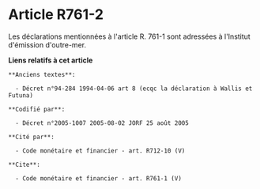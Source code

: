 # Article R761-2

Les déclarations mentionnées à l'article R. 761-1 sont adressées à l'Institut d'émission d'outre-mer.

**Liens relatifs à cet article**

	**Anciens textes**:

	  - Décret n°94-284 1994-04-06 art 8 (ecqc la déclaration à Wallis et Futuna)

	**Codifié par**:

	  - Décret n°2005-1007 2005-08-02 JORF 25 août 2005

	**Cité par**:

	  - Code monétaire et financier - art. R712-10 (V)

	**Cite**:

	  - Code monétaire et financier - art. R761-1 (V)

